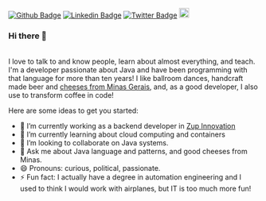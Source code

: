 
[![Github Badge](https://img.shields.io/badge/-Github-000?style=flat-square&logo=Github&logoColor=white&link=https://github.com/leandrostl)](https://github.com/leandrostl)
[![Linkedin Badge](https://img.shields.io/badge/-LinkedIn-blue?style=flat-square&logo=Linkedin&logoColor=white&link=https://www.linkedin.com/in/leandro.stlima/)](https://www.linkedin.com/in/leandro.stlima/)
[![Twitter Badge](https://img.shields.io/twitter/url?url=https%3A%2F%2Ftwitter.com%2Fleandrostl)](https://twitter.com/leandrostl)
<a href="https://dev.to/leandrostl">
  <img src="https://d2fltix0v2e0sb.cloudfront.net/dev-badge.svg" alt="Leandro Lima's DEV Profile" height="20" width="20">
</a>
<br/>

### Hi there 👋
<br />
I love to talk to and know people, learn about almost everything, and teach. I'm a developer passionate about Java and have been programming with that language for more than ten years! I like ballroom dances, handcraft made beer and <a href="https://portaldoqueijo.com.br/gastronomia/harmonizacao/2017/05/15/sugestao-queijo-do-serro">cheeses from Minas Gerais</a>, and, as a good developer, I also use to transform coffee in code!

Here are some ideas to get you started:

- 🔭 I’m currently working as a backend developer in [Zup Innovation](https://www.zup.com.br/en)
- 🌱 I’m currently learning about cloud computing and containers
- 👯 I’m looking to collaborate on Java systems.
- 💬 Ask me about Java language and patterns, and good cheeses from Minas.
- 😄 Pronouns: curious, political, passionate.
- ⚡ Fun fact: I actually have a degree in automation engineering and I used to think I would work with airplanes, but IT is too much more fun!
